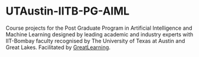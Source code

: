 # UTAustin-IITB-PG-AIML
Course projects for the Post Graduate Program in Artificial Intelligence and Machine Learning designed by leading academic and industry experts with IIT-Bombay faculty recognised by The University of Texas at Austin and Great Lakes. Facilitated by [GreatLearning](https://www.greatlearning.in/pg-program-artificial-intelligence-course).
